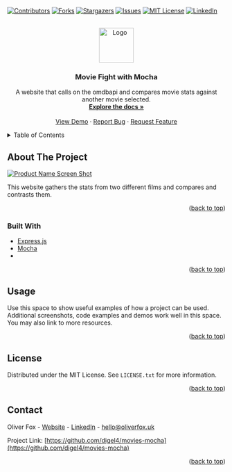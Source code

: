 <div id="top"></div>

[![Contributors][contributors-shield]][contributors-url]
[![Forks][forks-shield]][forks-url]
[![Stargazers][stars-shield]][stars-url]
[![Issues][issues-shield]][issues-url]
[![MIT License][license-shield]][license-url]
[![LinkedIn][linkedin-shield]][linkedin-url]



<!-- PROJECT LOGO -->
<br />
<div align="center">
  <a href="https://github.com/digel4/movies-mocha">
    <img src="https://user-images.githubusercontent.com/58178649/168480230-40822781-ed22-45fd-96f6-8c99b4d80a72.png" alt="Logo" width="80" height="80">
  </a>

<h3 align="center">Movie Fight with Mocha</h3>

  <p align="center">
   A website that calls on the omdbapi and compares movie stats against another movie selected.
    <br />
    <a href="https://github.com/digel4/movies-mocha"><strong>Explore the docs »</strong></a>
    <br />
    <br />
    <a href="https://movies-mocha.herokuapp.com/">View Demo</a>
    ·
    <a href="https://github.com/digel4/movies-mocha/issues">Report Bug</a>
    ·
    <a href="https://github.com/digel4/movies-mocha/issues">Request Feature</a>
  </p>
</div>



<!-- TABLE OF CONTENTS -->
<details>
  <summary>Table of Contents</summary>
  <ol>
    <li>
      <a href="#about-the-project">About The Project</a>
      <ul>
        <li><a href="#built-with">Built With</a></li>
      </ul>
    </li>
    <li><a href="#usage">Usage</a></li>
    <li><a href="#license">License</a></li>
    <li><a href="#contact">Contact</a></li>
  </ol>
</details>



<!-- ABOUT THE PROJECT -->
## About The Project

[![Product Name Screen Shot][product-screenshot]](https://example.com)

This website gathers the stats from two different films and compares and contrasts them.
<p align="right">(<a href="#top">back to top</a>)</p>



### Built With

* [Express.js](https://expressjs.com/)
* [Mocha](https://mochajs.org/)
* 
<p align="right">(<a href="#top">back to top</a>)</p>


<!-- USAGE EXAMPLES -->
## Usage

Use this space to show useful examples of how a project can be used. Additional screenshots, code examples and demos work well in this space. You may also link to more resources.


<p align="right">(<a href="#top">back to top</a>)</p>



<!-- LICENSE -->
## License

Distributed under the MIT License. See `LICENSE.txt` for more information.

<p align="right">(<a href="#top">back to top</a>)</p>



<!-- CONTACT -->
## Contact

Oliver Fox - [Website](https://oliverfox.uk/) - [LinkedIn](https://www.linkedin.com/in/oliver-fox-uk/) - hello@oliverfox.uk

Project Link: [https://github.com/digel4/movies-mocha](https://github.com/digel4/movies-mocha)

<p align="right">(<a href="#top">back to top</a>)</p>



<!-- MARKDOWN LINKS & IMAGES -->
<!-- https://www.markdownguide.org/basic-syntax/#reference-style-links -->
[contributors-shield]: https://img.shields.io/github/contributors/digel4/movies-mocha.svg?style=for-the-badge
[contributors-url]: https://github.com/digel4/movies-mocha/graphs/contributors
[forks-shield]: https://img.shields.io/github/forks/digel4/movies-mocha.svg?style=for-the-badge
[forks-url]: https://github.com/digel4/movies-mocha/network/members
[stars-shield]: https://img.shields.io/github/stars/digel4/movies-mocha.svg?style=for-the-badge
[stars-url]: https://github.com/digel4/movies-mocha/stargazers
[issues-shield]: https://img.shields.io/github/issues/digel4/movies-mocha.svg?style=for-the-badge
[issues-url]: https://github.com/digel4/movies-mocha/issues
[license-shield]: https://img.shields.io/github/license/digel4/movies-mocha.svg?style=for-the-badge
[license-url]: https://github.com/digel4/movies-mocha/blob/master/LICENSE.txt
[linkedin-shield]: https://img.shields.io/badge/-LinkedIn-black.svg?style=for-the-badge&logo=linkedin&colorB=555
[linkedin-url]: https://www.linkedin.com/in/oliver-fox-uk/
[product-screenshot]: https://user-images.githubusercontent.com/58178649/168482992-5f5dab55-25fe-4262-89cb-c36be643fb26.png


